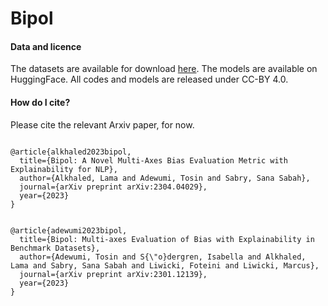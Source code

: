 # Bipol

<h4>Data and licence</h4>
The datasets are available for download <a href="https://drive.google.com/drive/folders/11MilcAVKBtk-m86aJsYGzeTrMGxy7TpS?usp=share_link">here</a>.
The models are available on HuggingFace.
All codes and models are released under CC-BY 4.0.

<h4>How do I cite?</h4>
Please cite the relevant Arxiv paper, for now.

<pre><code>
@article{alkhaled2023bipol,
  title={Bipol: A Novel Multi-Axes Bias Evaluation Metric with Explainability for NLP},
  author={Alkhaled, Lama and Adewumi, Tosin and Sabry, Sana Sabah},
  journal={arXiv preprint arXiv:2304.04029},
  year={2023}
}
</code></pre>

<pre><code>
@article{adewumi2023bipol,
  title={Bipol: Multi-axes Evaluation of Bias with Explainability in Benchmark Datasets},
  author={Adewumi, Tosin and S{\"o}dergren, Isabella and Alkhaled, Lama and Sabry, Sana Sabah and Liwicki, Foteini and Liwicki, Marcus},
  journal={arXiv preprint arXiv:2301.12139},
  year={2023}
}
</code></pre>
